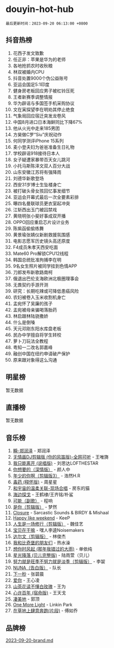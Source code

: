 # douyin-hot-hub

`最后更新时间：2023-09-20 06:13:00 +0800`

## 抖音热榜

1. 花西子发文致歉
1. 任正非：苹果是华为的老师
1. 各地抢抓农时收秋粮
1. 林双被婚内CPU
1. 抖音处置9000个伪公益账号
1. 亚运会国足5:1印度
1. 健身房老板回应男子被杠铃压死
1. 王者新赛季调整情报
1. 华为辟谣与多国签手机采购协议
1. 文在寅探望李在明劝其停止绝食
1. 气象局回应宿迁突发龙卷风
1. 中国8月进口日本海鲜同比下降67%
1. 他从火光中走来185男团
1. 方昊做C罗“Siu”庆祝动作
1. 何同学测评iPhone 15系列
1. 麦小登夫妇为爸爸准备生日礼物
1. 学校辟谣918接待日本人
1. 女子疑遭家暴带百天女儿跳河
1. 小托马斯陈泽文双人百分大战
1. 山东安徽江苏将有强降雨
1. 刘德华新歌登场
1. 西安31岁博士生坠楼身亡
1. 被打破头骨女孩回忆事发细节
1. 亚运会开幕式最后一次全要素彩排
1. 曝四名曼联球员更衣室起冲突
1. 江斩西出玉门被囚禁戏
1. 黄晓明张小斐好事成双开播
1. OPPO回应重启芯片设计业务
1. 陈紫函偷偷练舞
1. 黄景瑜张婧仪新剧救援氛围感
1. 电影志愿军历史镜头高还原度
1. F4成员朱孝天西安吃面
1. Mate60 Pro解锁CPU12线程
1. 韩国总统批准拘捕李在明
1. 9名女生照片被同学挂到色情APP
1. 刀郎发布新歌路南柯
1. 俄退出巴伦支海欧洲北极圈理事会
1. 无畏契约手游开测
1. 研究：长期吃辣或可降低患癌风险
1. 农妇被卷入玉米收割机身亡
1. 孟宛怀了吴廉的孩子
1. 孟宛被母亲骗喝落胎药
1. 林启跟林陆骁撒娇
1. 什么是倒嗓
1. 天元邓刚东阳水库盘老板
1. 民办中学擅自将学生转校
1. 萝卜刀玩法全教程
1. 粤知一二改名郭嘉峰
1. 融创中国在纽约申请破产保护
1. 原来跟对象得这么沟通

## 明星榜

暂无数据

## 直播榜

暂无数据

## 音乐榜

1. [瞬-郑润泽](https://sf6-cdn-tos.douyinstatic.com/obj/tos-cn-ve-2774/oYXHIohzvbNAzBhHgyksWpRM4bfkDsBdBDAynw) - 郑润泽
1. [无情画DJ剪辑版 (你的风笛版)-全网可听](https://sf6-cdn-tos.douyinstatic.com/obj/tos-cn-ve-2774/oAjAQCzkfhUUdip24sc3BAIW1NyIMoFNwyMS8h) - 王唯旖
1. [我只能离开 (说唱版)](https://sf3-cdn-tos.douyinstatic.com/obj/tos-cn-ve-2774/oA7eutBAQjZQDuej2bOyxYUvk6PSqnYx8TDgCB) - 刘思达LOFTHESTAR
1. [你想要的（深情版）](https://sf3-cdn-tos.douyinstatic.com/obj/tos-cn-ve-2774/oIMnk8GFpoYUtBP39qsBLeMCDPQxxYcI4gbeZS) - 颜人中
1. [年少的你啊（剪辑版3）](https://sf6-cdn-tos.douyinstatic.com/obj/tos-cn-ve-2774/oo2vDGhzyAtN1QLfh5k1iBIpWAv2NOZQysM5tK) - 浩然H.R
1. [毒药 (释怀版)](https://sf6-cdn-tos.douyinstatic.com/obj/tos-cn-ve-2774/oYILMEAzspdZBIzy4frJNB8ZHPHWAhiwowd4Ad) - 周星星
1. [和宇宙的温柔关联-现场合唱](https://sf3-cdn-tos.douyinstatic.com/obj/tos-cn-ve-2774/o0hONGDYQBgk0e5bqDeQOonVmncA6tC2nBwZLT) - 房东的猫
1. [海边探戈](https://sf3-cdn-tos.douyinstatic.com/obj/tos-cn-ve-2774/os9gE0VQCGqt6VQkZDyBBYvfSDY0QFe3vVmubn) - 王鹤棣/王齐铭/朴鲨
1. [可能（副歌）](https://sf3-cdn-tos.douyinstatic.com/obj/tos-cn-ve-2774/cde1731888894259b333569393c2fb51) - 程响
1. [是你（剪辑版）](https://sf3-cdn-tos.douyinstatic.com/obj/tos-cn-ve-2774/46019dae783c4c969944217fe1cfafc4) - 梦然
1. [Closure](https://sf6-cdn-tos.douyinstatic.com/obj/tos-cn-ve-2774/84f7422b29f94b78a5f3b0386275db35) - Sarcastic Sounds & BIRDY & Mishaal
1. [Happy like weekend](https://sf3-cdn-tos.douyinstatic.com/obj/tos-cn-ve-2774/o0OfAnfYcF4hwK8mwGGQx597Wf1QAOb9KehnDk) - KeeP
1. [人生是一场修行（剪辑版）](https://sf6-cdn-tos.douyinstatic.com/obj/tos-cn-ve-2774/o0sAifg0HRuNkBG4VyVJBzh0UdIWMRjxzm0zhQ) - 魏佳艺
1. [宝贝在干嘛](https://sf3-cdn-tos.douyinstatic.com/obj/tos-cn-ve-2774/okW4hBCfJI5B2ZEgTCtikhMW7IafzNrBQIYkpJ) - 嘿人李逵Noisemakers
1. [达尔文（剪辑版）](https://sf6-cdn-tos.douyinstatic.com/obj/tos-cn-ve-2774/oQuPQQmEgnCeZsgKQ78VBZjNVtegzBGpoSbQPD) - 林俊杰
1. [我和比奇堡的朋友们](https://sf6-cdn-tos.douyinstatic.com/obj/tos-cn-ve-2774/f0505db981ea4a6d91453a15924a82aa) - 热水澡
1. [想你时风起 (那年我错过的大雨)](https://sf3-cdn-tos.douyinstatic.com/obj/tos-cn-ve-2774/ooR7G8ftDMzIgnxa0HbReM4CZ74qknQABLtHB1) - 单依纯
1. [星光降落 (贝儿完整版)](https://sf6-cdn-tos.douyinstatic.com/obj/tos-cn-ve-2774/okwB9hAwyAtsFFkFBzAX1hOOfQuIoMNs0W2Mwr) - 陆雨萱（贝儿）
1. [努力就是旺季不努力就是淡季（剪辑版）](https://sf3-cdn-tos.douyinstatic.com/obj/tos-cn-ve-2774/o4dAb7kbHfZCDv9tePCcuQYnpgyClTtB2Fb7vA) - 李袈
1. [NUNA（告白版）](https://sf3-cdn-tos.douyinstatic.com/obj/tos-cn-ve-2774/a65828cbd8ce41a78a430a58b49f4feb) - 队长
1. [下一秒](https://sf6-cdn-tos.douyinstatic.com/obj/tos-cn-ve-2774/16eedda97153423db2501ff6373be86a) - 张碧晨
1. [爱你](https://sf3-cdn-tos.douyinstatic.com/obj/tos-cn-ve-2774/738d8b240f1e4519b44cf31c84e02e24) - 王心凌
1. [山茶花读不懂白玫瑰](https://sf3-cdn-tos.douyinstatic.com/obj/tos-cn-ve-2774/osfn8B7DktrRHEPJgPCfDbw7QDQEkwC16BxZg9) - 王为
1. [心许百年 (宿命版)](https://sf6-cdn-tos.douyinstatic.com/obj/tos-cn-ve-2774/oM4tBu7QOMCTVT7rK1Pe5NHGFghPMBzykI9ZBf) - 王天戈
1. [凄美地](https://sf6-cdn-tos.douyinstatic.com/obj/tos-cn-ve-2774/oshF4RgFMhmTSa4jCaHNUXI0NetFtBBQBzBZdf) - 郭顶
1. [One More Light](https://sf3-cdn-tos.douyinstatic.com/obj/tos-cn-ve-2774/okIBCInhecoGOE5h6ZvqCBYtfXCIMQEbgkRKgD) - Linkin Park
1. [在草地上肆意奔跑(片段)](https://sf6-cdn-tos.douyinstatic.com/obj/tos-cn-ve-2774/8831d494742f45dabdfa8adb8b817259) - 傅如乔

## 品牌榜

[2023-09-20-brand.md](2023-09-20-brand.md)
